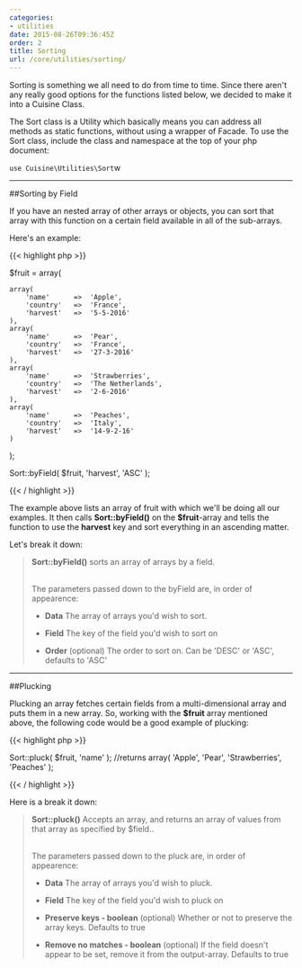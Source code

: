 ```yaml
---
categories:
- utilities
date: 2015-08-26T09:36:45Z
order: 2
title: Sorting
url: /core/utilities/sorting/
---
```


Sorting is something we all need to do from time to time. Since there aren't any really good options for the functions listed below, we decided to make it into a Cuisine Class.

The Sort class is a Utility which basically means you can address all methods as static functions, without using a wrapper of Facade. To use the Sort class, include the class and namespace at the top of your php document:

`use Cuisine\Utilities\Sort`w

---

##Sorting by Field

If you have an nested array of other arrays or objects, you can sort that array with this function on a certain field available in all of the sub-arrays.

Here's an example:

{{< highlight php  >}}

$fruit = array(

	array(
		'name'		=>	'Apple',
		'country'	=>	'France',
		'harvest'	=>	'5-5-2016'
	),
	array(
		'name'		=>	'Pear',
		'country'	=>	'France',
		'harvest'	=>	'27-3-2016'
	),
	array(
		'name'		=> 	'Strawberries',
		'country'	=>	'The Netherlands',
		'harvest'	=>	'2-6-2016'
	),
	array(
		'name'		=>	'Peaches',
		'country'	=>	'Italy',
		'harvest'	=>	'14-9-2-16'
	)
);

Sort::byField( $fruit, 'harvest', 'ASC' );

{{< / highlight >}}
<br/>

The example above lists an array of fruit with which we'll be doing all our examples. It then calls **Sort::byField()** on the **$fruit**-array and tells the function to use the **harvest** key and sort everything in an ascending matter.

Let's break it down:
>**Sort::byField()** sorts an array of arrays by a field.<br/><br/>
>
>The parameters passed down to the byField are, in order of appearence:
>
>*  **Data**
>   The array of arrays you'd wish to sort.
>
>*  **Field**
>   The key of the field you'd wish to sort on
>
>*  **Order** (optional)
>   The order to sort on. Can be 'DESC' or 'ASC', defaults to 'ASC'
>


---

##Plucking

Plucking an array fetches certain fields from a multi-dimensional array and puts them in a new array. So, working with the **$fruit** array mentioned above, the following code would be a good example of plucking:


{{< highlight php  >}}

Sort::pluck( $fruit, 'name' );
//returns array( 'Apple', 'Pear', 'Strawberries', 'Peaches' );

{{< / highlight >}}


Here is a break it down:
>**Sort::pluck()** Accepts an array, and returns an array of values from that array as specified by $field..<br/><br/>
>
>The parameters passed down to the pluck are, in order of appearence:
>
>*  **Data**
>   The array of arrays you'd wish to pluck.
>
>*  **Field**
>   The key of the field you'd wish to pluck on
>
>*  **Preserve keys - boolean** (optional)
>   Whether or not to preserve the array keys. Defaults to true
>
>*  **Remove no matches - boolean** (optional)
>   If the field doesn't appear to be set, remove it from the output-array.
>	Defaults to true
>


